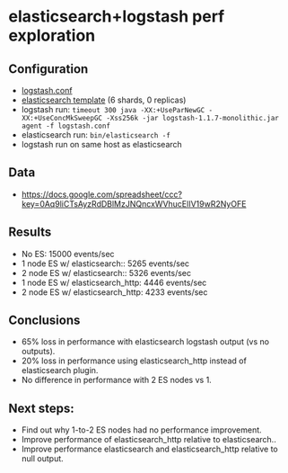 # elasticsearch+logstash perf exploration

## Configuration

* [logstash.conf](#file-logstash-conf)
* [elasticsearch template](#file-template-sh) (6 shards, 0 replicas)
* logstash run: `timeout 300 java -XX:+UseParNewGC -XX:+UseConcMkSweepGC -Xss256k -jar logstash-1.1.7-monolithic.jar agent -f logstash.conf`
* elasticsearch run: `bin/elasticsearch -f`
* logstash run on same host as elasticsearch

## Data

* https://docs.google.com/spreadsheet/ccc?key=0Aq9liCTsAyzRdDBlMzJNQncxWVhucElIV19wR2NyOFE

## Results

* No ES: 15000 events/sec
* 1 node ES w/ elasticsearch:: 5265 events/sec
* 2 node ES w/ elasticsearch:: 5326 events/sec
* 1 node ES w/ elasticsearch\_http: 4446 events/sec
* 2 node ES w/ elasticsearch\_http: 4233 events/sec

## Conclusions

* 65% loss in performance with elasticsearch logstash output (vs no outputs).
* 20% loss in performance using elasticsearch\_http instead of elasticsearch
  plugin.
* No difference in performance with 2 ES nodes vs 1.

## Next steps:

* Find out why 1-to-2 ES nodes had no performance improvement.
* Improve performance of elasticsearch\_http relative to elasticsearch..
* Improve performance  elasticsearch and elasticsearch\_http  relative to null output.
